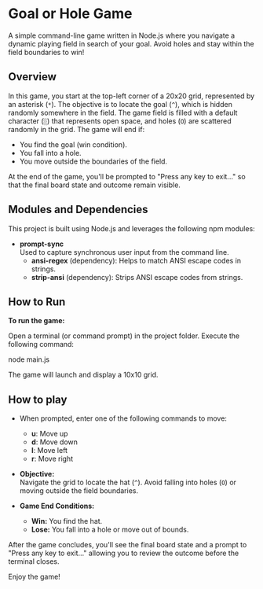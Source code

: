 # Goal or Hole Game

A simple command-line game written in Node.js where you navigate a dynamic playing field in search of your goal. Avoid holes and stay within the field boundaries to win!

## Overview

In this game, you start at the top-left corner of a 20x20 grid, represented by an asterisk (`*`). The objective is to locate the goal (`^`), which is hidden randomly somewhere in the field. The game field is filled with a default character (`░`) that represents open space, and holes (`O`) are scattered randomly in the grid. The game will end if:
- You find the goal (win condition).
- You fall into a hole.
- You move outside the boundaries of the field.

At the end of the game, you'll be prompted to "Press any key to exit..." so that the final board state and outcome remain visible.

## Modules and Dependencies

This project is built using Node.js and leverages the following npm modules:

- **prompt-sync**  
  Used to capture synchronous user input from the command line.  
  - **ansi-regex** (dependency): Helps to match ANSI escape codes in strings.  
  - **strip-ansi** (dependency): Strips ANSI escape codes from strings.

## How to Run 

**To run the game:**

Open a terminal (or command prompt) in the project folder.
Execute the following command:

node main.js

The game will launch and display a 10x10 grid.

## How to play

- When prompted, enter one of the following commands to move:
  - **u**: Move up
  - **d**: Move down
  - **l**: Move left
  - **r**: Move right

- **Objective:**  
  Navigate the grid to locate the hat (`^`). Avoid falling into holes (`O`) or moving outside the field boundaries.

- **Game End Conditions:**
  - **Win:** You find the hat.
  - **Lose:** You fall into a hole or move out of bounds.

After the game concludes, you'll see the final board state and a prompt to "Press any key to exit..." allowing you to review the outcome before the terminal closes.

Enjoy the game!



